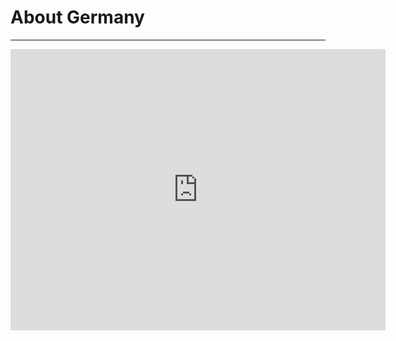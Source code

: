 <h1>About Germany</h1>
<hr>

<iframe src="https://www.google.com/maps/embed?pb=!1m18!1m12!1m3!1d5131535.196561761!2d5.967197959258885!3d51.096790892241295!2m3!1f0!2f0!3f0!3m2!1i1024!2i768!4f13.1!3m3!1m2!1s0x479a721ec2b1be6b%3A0x75e85d6b8e91e55b!2sGermany!5e0!3m2!1sen!2suk!4v1546345739107" width="600" height="450" frameborder="0" style="border:0" allowfullscreen></iframe>
